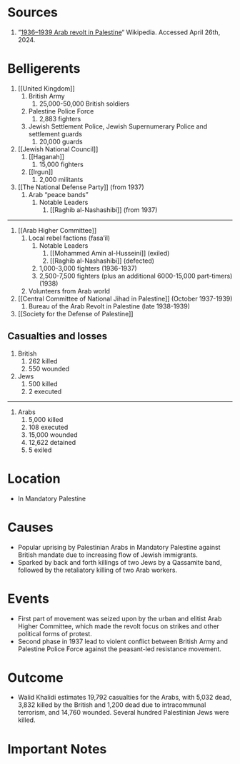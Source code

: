 # Sources
1. ”[1936–1939 Arab revolt in Palestine](https://en.wikipedia.org/wiki/1936%E2%80%931939_Arab_revolt_in_Palestine)“ Wikipedia. Accessed April 26th, 2024.
# Belligerents
1. [[United Kingdom]]
	1. British Army
		1. 25,000-50,000 British soldiers
	2. Palestine Police Force
		1. 2,883 fighters
	3. Jewish Settlement Police, Jewish Supernumerary Police and settlement guards
		1. 20,000 guards
2. [[Jewish National Council]]
	1. [[Haganah]]
		1. 15,000 fighters
	2. [[Irgun]]
		1. 2,000 militants
3. [[The National Defense Party]] (from 1937)
	1. Arab “peace bands”
		1. Notable Leaders
			1. [[Raghib al-Nashashibi]] (from 1937)
_______
1. [[Arab Higher Committee]]
	1. Local rebel factions (fasa’il)
		1. Notable Leaders
			1. [[Mohammed Amin al-Husseini]] (exiled)
			2. [[Raghib al-Nashashibi]] (defected)
		2. 1,000-3,000 fighters (1936-1937)
		3. 2,500-7,500 fighters (plus an additional 6000-15,000 part-timers) (1938)
	2. Volunteers from Arab world
2. [[Central Committee of National Jihad in Palestine]] (October 1937-1939)
	1. Bureau of the Arab Revolt in Palestine (late 1938-1939)
3. [[Society for the Defense of Palestine]]
## Casualties and losses
1. British
	1. 262 killed
	2. 550 wounded
2. Jews
	1. 500 killed
	2. 2 executed
_____
1. Arabs
	1. 5,000 killed
	2. 108 executed
	3. 15,000 wounded
	4. 12,622 detained
	5. 5 exiled

# Location
- In Mandatory Palestine
# Causes
- Popular uprising by Palestinian Arabs in Mandatory Palestine against British mandate due to increasing flow of Jewish immigrants.
- Sparked by back and forth killings of two Jews by a Qassamite band, followed by the retaliatory killing of two Arab workers.
# Events
- First part of movement was seized upon by the urban and elitist Arab Higher Committee, which made the revolt focus on strikes and other political forms of protest.
- Second phase in 1937 lead to violent conflict between British Army and Palestine Police Force against the peasant-led resistance movement.
# Outcome
- Walid Khalidi estimates 19,792 casualties for the Arabs, with 5,032 dead, 3,832 killed by the British and 1,200 dead due to intracommunal terrorism, and 14,760 wounded. Several hundred Palestinian Jews were killed.
# Important Notes